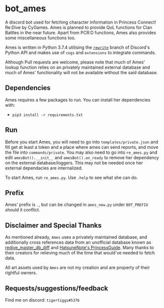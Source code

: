 # bot_ames
A discord bot used for fetching character information in Princess Connect! Re:Dive by CyGames. Ames is planned to provide QoL functions for Clan Battles in the near future. Apart from PCR:D functions, Ames also provides some miscellaneous functions too.

Ames is written in Python 3.7.4 utilising the [`rewrite`](https://github.com/Rapptz/discord.py) branch of Discord's Python API and makes use of `cogs` and `extensions` to integrate commands.

Although Pull requests are welcome, please note that much of Ames' lookup function relies on an privately maintained external database and much of Ames' functionality will not be available without the said database.

## Dependencies
Ames requires a few packages to run. You can install her dependencies with:
* `pip3 install -r requirements.txt`

## Run
Before you start Ames, you will need to go into `templates/private.json` and fill get at least a token and a place where ames can send reports, and move the file into `commands/private`. You may also need to go into `re_ames.py` and edit `amesBot().__init__` and `amesBot().on_ready` to remove her dependency on the external database/loggers. This may not be needed once her external dependacies are internalized.

To start Ames, run `re_ames.py`. Use `.help` to see what she can do.

## Prefix
Ames' prefix is `.`,  but can be changed in `ames_new.py` under `BOT_PREFIX` should it conflict. 

## Disclaimer and Special Thanks
As mentioned already, `Ames` uses a privately maintained database, and additionally cross references data from an unofficial database known as [redive_master_db_diff](https://github.com/esterTion/redive_master_db_diff) and [HatsuneNote's PrincessGuide](https://github.com/superk589/PrincessGuide). Many thanks to their creators for relieving much of the time that would've needed to fetch data.

All art assets used by `Ames` are not my creation and are property of their rightful owners.

## Requests/suggestions/feedback
Find me on discord: `tigertiggs#5376`
